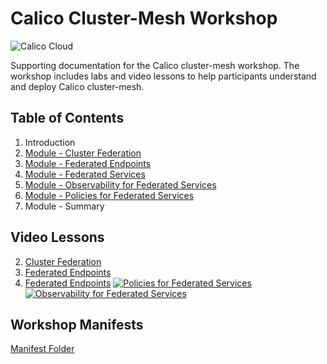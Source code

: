# Calico Cluster-Mesh Workshop
![Calico Cloud](https://docs.calicocloud.io/images/brand-new.png)

Supporting documentation for the Calico cluster-mesh workshop. The workshop includes labs and video lessons to help participants understand and deploy Calico cluster-mesh. 

## Table of Contents

01. Introduction
2. [Module - Cluster Federation](https://github.com/tigera-cs/calico-cloud-unified-control/blob/main/modules/federation.md)
3. [Module - Federated Endpoints](https://github.com/tigera-cs/calico-cloud-unified-control/blob/main/modules/federatedendpoints-1.md)
4. [Module - Federated Services](https://github.com/tigera-cs/calico-cloud-unified-control/blob/main/modules/federatedservices-1.md)
5. [Module - Observability for Federated Services](https://github.com/tigera-cs/calico-cloud-unified-control/blob/main/modules/unifiedobservability-1.md)
6. [Module - Policies for Federated Services](https://github.com/tigera-cs/calico-cloud-unified-control/blob/main/modules/federatedservicessecuritypolicies-1.md)
7. Module - Summary

## Video Lessons

2. [Cluster Federation](https://tigera.wistia.com/medias/0ym0e548z7)
3. [Federated Endpoints](https://tigera.wistia.com/medias/t5znwissjs)
3. [Federated Endpoints](https://tigera.wistia.com/medias/s9a06bebnj)
[![Policies for Federated Services](images/video-policies.png)](https://tigera.wistia.com/medias/etd1p701dk)
[![Observability for Federated Services](images/video-observability.png)](https://tigera.wistia.com/medias/qhwbjgh7qi)



## Workshop Manifests

[Manifest Folder](https://github.com/tigera-cs/calico-cloud-unified-control/tree/main/manifests)

